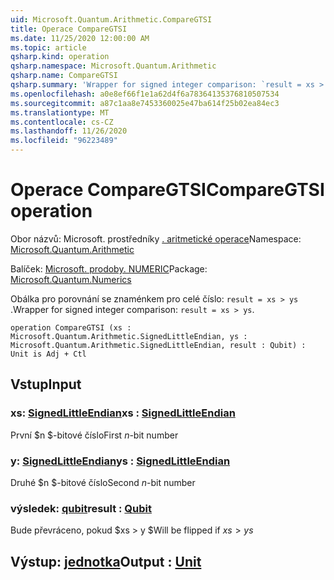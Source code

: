 ```yaml
---
uid: Microsoft.Quantum.Arithmetic.CompareGTSI
title: Operace CompareGTSI
ms.date: 11/25/2020 12:00:00 AM
ms.topic: article
qsharp.kind: operation
qsharp.namespace: Microsoft.Quantum.Arithmetic
qsharp.name: CompareGTSI
qsharp.summary: 'Wrapper for signed integer comparison: `result = xs > ys`.'
ms.openlocfilehash: a0e8ef66f1e1a62d4f6a78364135376810507534
ms.sourcegitcommit: a87c1aa8e7453360025e47ba614f25b02ea84ec3
ms.translationtype: MT
ms.contentlocale: cs-CZ
ms.lasthandoff: 11/26/2020
ms.locfileid: "96223489"
---
```

# <a name="comparegtsi-operation"></a><span data-ttu-id="714bf-102">Operace CompareGTSI</span><span class="sxs-lookup"><span data-stu-id="714bf-102">CompareGTSI operation</span></span>

<span data-ttu-id="714bf-103">Obor názvů: Microsoft. prostředníky [. aritmetické operace](xref:Microsoft.Quantum.Arithmetic)</span><span class="sxs-lookup"><span data-stu-id="714bf-103">Namespace: [Microsoft.Quantum.Arithmetic](xref:Microsoft.Quantum.Arithmetic)</span></span>

<span data-ttu-id="714bf-104">Balíček: [Microsoft. prodoby. NUMERIC](https://nuget.org/packages/Microsoft.Quantum.Numerics)</span><span class="sxs-lookup"><span data-stu-id="714bf-104">Package: [Microsoft.Quantum.Numerics](https://nuget.org/packages/Microsoft.Quantum.Numerics)</span></span>


<span data-ttu-id="714bf-105">Obálka pro porovnání se znaménkem pro celé číslo: `result = xs > ys` .</span><span class="sxs-lookup"><span data-stu-id="714bf-105">Wrapper for signed integer comparison: `result = xs > ys`.</span></span>

```qsharp
operation CompareGTSI (xs : Microsoft.Quantum.Arithmetic.SignedLittleEndian, ys : Microsoft.Quantum.Arithmetic.SignedLittleEndian, result : Qubit) : Unit is Adj + Ctl
```


## <a name="input"></a><span data-ttu-id="714bf-106">Vstup</span><span class="sxs-lookup"><span data-stu-id="714bf-106">Input</span></span>

### <a name="xs--signedlittleendian"></a><span data-ttu-id="714bf-107">xs: [SignedLittleEndian](xref:Microsoft.Quantum.Arithmetic.SignedLittleEndian)</span><span class="sxs-lookup"><span data-stu-id="714bf-107">xs : [SignedLittleEndian](xref:Microsoft.Quantum.Arithmetic.SignedLittleEndian)</span></span>

<span data-ttu-id="714bf-108">První $n $-bitové číslo</span><span class="sxs-lookup"><span data-stu-id="714bf-108">First $n$-bit number</span></span>


### <a name="ys--signedlittleendian"></a><span data-ttu-id="714bf-109">y: [SignedLittleEndian](xref:Microsoft.Quantum.Arithmetic.SignedLittleEndian)</span><span class="sxs-lookup"><span data-stu-id="714bf-109">ys : [SignedLittleEndian](xref:Microsoft.Quantum.Arithmetic.SignedLittleEndian)</span></span>

<span data-ttu-id="714bf-110">Druhé $n $-bitové číslo</span><span class="sxs-lookup"><span data-stu-id="714bf-110">Second $n$-bit number</span></span>


### <a name="result--qubit"></a><span data-ttu-id="714bf-111">výsledek: [qubit](xref:microsoft.quantum.lang-ref.qubit)</span><span class="sxs-lookup"><span data-stu-id="714bf-111">result : [Qubit](xref:microsoft.quantum.lang-ref.qubit)</span></span>

<span data-ttu-id="714bf-112">Bude převráceno, pokud $xs > y $</span><span class="sxs-lookup"><span data-stu-id="714bf-112">Will be flipped if $xs > ys$</span></span>



## <a name="output--unit"></a><span data-ttu-id="714bf-113">Výstup: [jednotka](xref:microsoft.quantum.lang-ref.unit)</span><span class="sxs-lookup"><span data-stu-id="714bf-113">Output : [Unit](xref:microsoft.quantum.lang-ref.unit)</span></span>

